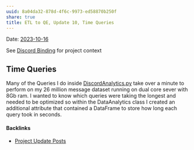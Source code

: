 ```yaml
---
uuid: 8a04da32-878d-4f6c-9973-ed58870b250f
share: true
title: ETL to QE, Update 10, Time Queries
---
```

Date: [2023-10-16](../2023-10-16)

See [Discord Binding](../1c376bfd-75ef-4c0d-9e23-3680653de55f) for project context

## Time Queries

Many of the Queries I do inside [DiscordAnalytics.py](https://github.com/dentropy/discord-export-to-sql/blob/main/DiscordAnalytics.py) take over a minute to perform on my 26 million message dataset running on dual core sever with 8Gb ram. I wanted to know which queries were taking the longest and needed to be optimized so within the DataAnalytics class I created an additional attribute that contained a DataFrame to store how long each query took in seconds.


#### Backlinks

* [Project Update Posts](/4c45797f-8d43-4277-a5c1-de8df9aa7876)